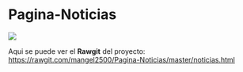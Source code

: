 # Pagina-Noticias

![](https://drive.google.com/drive/u/1/folders/1ns5SIL-8U2qLA5RdR-Epy6vYa-PAukSs)

Aqui se puede ver el **Rawgit** del proyecto: https://rawgit.com/mangel2500/Pagina-Noticias/master/noticias.html
